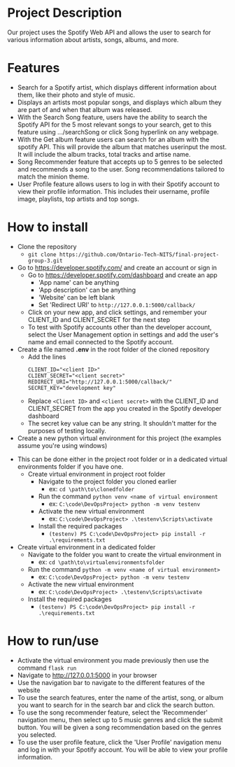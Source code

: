 # Project Description
Our project uses the Spotify Web API and allows the user to search for various information about artists, songs, albums, and more.

# Features
- Search for a Spotify artist, which displays different information about them, like their photo and style of music.
- Displays an artists most popular songs, and displays which album they are part of and when that album was released.
- With the Search Song feature, users have the ability to search the Spotify API for the 5 most relevant songs to your search, get to this feature using .../searchSong or click Song hyperlink on any webpage.
- With the Get album feature users can search for an album with the spotify API. This will provide the album that matches userinput the most. It will include the album tracks, total tracks and artise name.
- Song Recommender feature that accepts up to 5 genres to be selected and recommends a song to the user. Song recommendations tailored to match the minion theme.
- User Profile feature allows users to log in with their Spotify account to view their profile information. This includes their username, profile image, playlists, top artists and top songs.


# How to install
* Clone the repository
  - ```git clone https://github.com/Ontario-Tech-NITS/final-project-group-3.git```
* Go to https://developer.spotify.com/ and create an account or sign in
  - Go to https://developer.spotify.com/dashboard and create an app
    - 'App name' can be anything
    - 'App description' can be anything
    - 'Website' can be left blank
    - Set 'Redirect URI' to ```http://127.0.0.1:5000/callback/```
  - Click on your new app, and click settings, and remember your CLIENT_ID and CLIENT_SECRET for the next step
  - To test with Spotify accounts other than the developer account, select the User Management option in settings and add the user's name and email connected to the Spotify account.
* Create a file named **.env** in the root folder of the cloned repository
  - Add the lines
    ```
    CLIENT_ID="<client ID>"
    CLIENT_SECRET="<client secret>"
    REDIRECT_URI="http://127.0.0.1:5000/callback/"
    SECRET_KEY="development key"
    ```
  - Replace ```<Client ID>``` and ```<client secret>``` with the CLIENT_ID and CLIENT_SECRET from the app you created in the Spotify developer dashboard
  - The secret key value can be any string. It shouldn't matter for the purposes of testing locally.
* Create a new python virtual environment for this project (the examples assume you're using windows)
 - This can be done either in the project root folder or in a dedicated virtual environments folder if you have one.
   - Create virtual environment in project root folder
     - Navigate to the project folder you cloned earlier
       - ex: ```cd \path\to\clonedfolder```
     - Run the command ```python venv <name of virtual environment```
       - ex: ```C:\code\DevOpsProject> python -m venv testenv```
     - Activate the new virtual environment
       - ex: ```C:\code\DevOpsProject> .\testenv\Scripts\activate```
     - Install the required packages
       - ```(testenv) PS C:\code\DevOpsProject> pip install -r .\requirements.txt```
  - Create virtual environment in a dedicated folder
    - Navigate to the folder you want to create the virtual environment in
      - ex: ```cd \path\to\virtualenvironmentsfolder```
    - Run the command ```python -m venv <name of virtual environment>```
      - ex: ```C:\code\DevOpsProject> python -m venv testenv```
    - Activate the new virtual environment
      - ex: ```C:\code\DevOpsProject> .\testenv\Scripts\activate```
    - Install the required packages
      - ```(testenv) PS C:\code\DevOpsProject> pip install -r .\requirements.txt```

# How to run/use
* Activate the virtual environment you made previously then use the command ```flask run```
* Navigate to http://127.0.0.1:5000 in your browser
* Use the navigation bar to navigate to the different features of the website
* To use the search features, enter the name of the artist, song, or album you want to search for in the search bar and click the search button.
* To use the song recommender feature, select the 'Recommender' navigation menu, then select up to 5 music genres and click the submit button. You will be given a song recommendation based on the genres you selected.
* To use the user profile feature, click the 'User Profile' navigation menu and log in with your Spotify account. You will be able to view your profile information.
